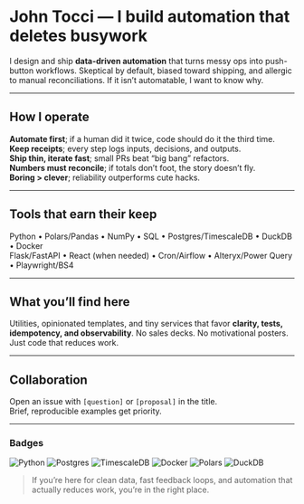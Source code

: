 # John Tocci — I build automation that deletes busywork

I design and ship **data-driven automation** that turns messy ops into push-button workflows. Skeptical by default, biased toward shipping, and allergic to manual reconciliations. If it isn’t automatable, I want to know why.

---

## How I operate
**Automate first**; if a human did it twice, code should do it the third time.  
**Keep receipts**; every step logs inputs, decisions, and outputs.  
**Ship thin, iterate fast**; small PRs beat “big bang” refactors.  
**Numbers must reconcile**; if totals don’t foot, the story doesn’t fly.  
**Boring > clever**; reliability outperforms cute hacks.

---

## Tools that earn their keep
Python • Polars/Pandas • NumPy • SQL • Postgres/TimescaleDB • DuckDB • Docker  
Flask/FastAPI • React (when needed) • Cron/Airflow • Alteryx/Power Query • Playwright/BS4

---

## What you’ll find here
Utilities, opinionated templates, and tiny services that favor **clarity, tests, idempotency, and observability**. No sales decks. No motivational posters. Just code that reduces work.

---

## Collaboration
Open an issue with `[question]` or `[proposal]` in the title.  
Brief, reproducible examples get priority.

---

### Badges
![Python](https://img.shields.io/badge/Python-3.x-informational?style=flat&logo=python)
![Postgres](https://img.shields.io/badge/Postgres-💾-blue?style=flat&logo=postgresql)
![TimescaleDB](https://img.shields.io/badge/TimescaleDB-timeseries-orange?style=flat)
![Docker](https://img.shields.io/badge/Docker-containers-2496ED?style=flat&logo=docker)
![Polars](https://img.shields.io/badge/Polars-dataframe-3584E4?style=flat)
![DuckDB](https://img.shields.io/badge/DuckDB-analytics-yellow?style=flat)

> If you’re here for clean data, fast feedback loops, and automation that actually reduces work, you’re in the right place.
